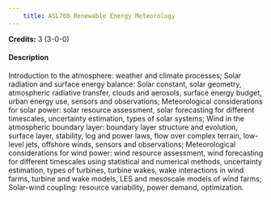 ```yaml
---
    title: ASL760 Renewable Energy Meteorology
---
```

**Credits:** 3 (3-0-0)



#### Description 
Introduction to the atmosphere: weather and climate processes; Solar radiation and surface energy balance: Solar constant, solar geometry, atmospheric radiative transfer, clouds and aerosols, surface energy budget, urban energy use, sensors and observations; Meteorological considerations for solar power: solar resource assessment, solar forecasting for different timescales, uncertainty estimation, types of solar systems; Wind in the atmospheric boundary layer: boundary layer structure and evolution, surface layer, stability, log and power laws, flow over complex terrain, low-level jets, offshore winds, sensors and observations; Meteorological considerations for wind power: wind resource assessment, wind forecasting for different timescales using statistical and numerical methods, uncertainty estimation, types of turbines, turbine wakes, wake interactions in wind farms, turbine and wake models, LES and mesoscale models of wind farms; Solar-wind coupling: resource variability, power demand, optimization.